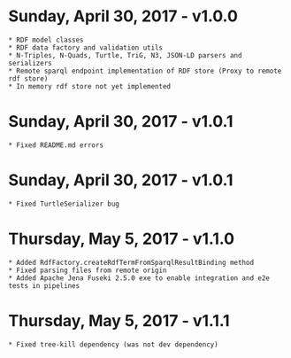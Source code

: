 Sunday, April 30, 2017 - v1.0.0
===========================================
	* RDF model classes
	* RDF data factory and validation utils
	* N-Triples, N-Quads, Turtle, TriG, N3, JSON-LD parsers and serializers
	* Remote sparql endpoint implementation of RDF store (Proxy to remote rdf store)
	* In memory rdf store not yet implemented

Sunday, April 30, 2017 - v1.0.1
===========================================
	* Fixed README.md errors

Sunday, April 30, 2017 - v1.0.1
===========================================
	* Fixed TurtleSerializer bug

Thursday, May 5, 2017 - v1.1.0
===========================================
	* Added RdfFactory.createRdfTermFromSparqlResultBinding method
	* Fixed parsing files from remote origin
	* Added Apache Jena Fuseki 2.5.0 exe to enable integration and e2e tests in pipelines

Thursday, May 5, 2017 - v1.1.1
===========================================
	* Fixed tree-kill dependency (was not dev dependency)